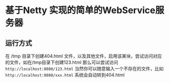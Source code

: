 # 基于Netty 实现的简单的WebService服务器

## 运行方式

在 /tmp 目录下创建404.html 文件，以及其他文件，启用该某块，尝试访问对应的文件，如在/tmp目录下创建123.html
那么可以尝试访问 `http://localhost:8080/123.html` 当然你可以随意输入一个不存在的文件，比如`http://localhost:8080/xxx.html` 系统会自动转到404.html

